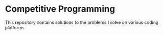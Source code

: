 # Competitive Programming

This repository contains solutions to the problems I solve on various coding platforms
